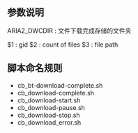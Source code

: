 ## 参数说明

ARIA2_DWCDIR : 文件下载完成存储的文件夹

$1 : gid
$2 : count of files
$3 : file path

## 脚本命名规则
* cb_bt-download-complete.sh
* cb_download-complete.sh
* cb_download-start.sh
* cb_download-pause.sh
* cb_download-stop.sh
* cb_download_error.sh
